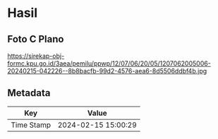 # Hasil

## Foto C Plano

https://sirekap-obj-formc.kpu.go.id/3aea/pemilu/ppwp/12/07/06/20/05/1207062005006-20240215-042226--8b8bacfb-99d2-4576-aea6-8d5506ddbf4b.jpg


## Metadata

| Key        | Value               |
| ---------- | ------------------- |
| Time Stamp | 2024-02-15 15:00:29 |



